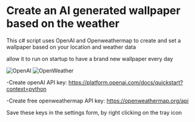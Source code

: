 # Create an AI generated wallpaper based on the weather
This c# script uses OpenAI and Openweathermap to create and set a wallpaper based on your location and weather data

allow it to run on startup to have a brand new wallpaper every day

![OpenAI](https://a11ybadges.com/badge?logo=openai)
![OpenWeather](http://openweathermap.org/img/w/10d.png)

-Create openAI API key: https://platform.openai.com/docs/quickstart?context=python

-Create free openweathermap API key: https://openweathermap.org/api

Save these keys in the settings form, by right clicking on the tray icon
